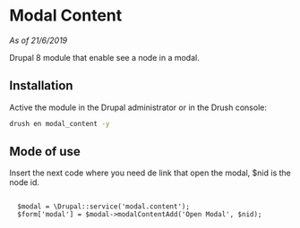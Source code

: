 # Modal Content
_As of 21/6/2019_

Drupal 8 module that enable see a node in a modal.

## Installation
Active the module in the Drupal administrator or in the Drush console:

```sh
drush en modal_content -y
```

## Mode of use
Insert the next code where you need de link that open the modal, $nid is the node id.

<code>
  $modal = \Drupal::service('modal.content');
  $form['modal'] = $modal->modalContentAdd('Open Modal', $nid);
</code>
